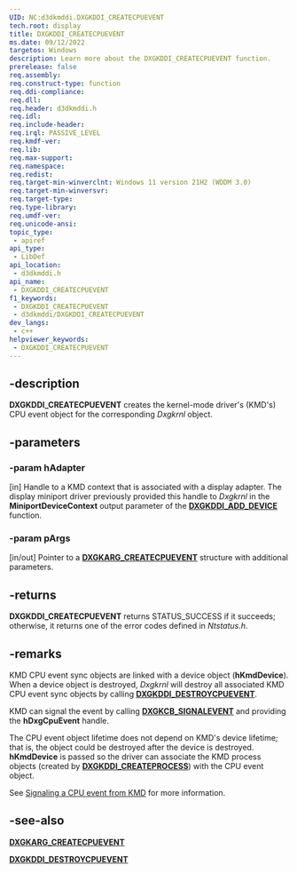 ```yaml
---
UID: NC:d3dkmddi.DXGKDDI_CREATECPUEVENT
tech.root: display
title: DXGKDDI_CREATECPUEVENT
ms.date: 09/12/2022
targetos: Windows
description: Learn more about the DXGKDDI_CREATECPUEVENT function.
prerelease: false
req.assembly: 
req.construct-type: function
req.ddi-compliance: 
req.dll: 
req.header: d3dkmddi.h
req.idl: 
req.include-header: 
req.irql: PASSIVE_LEVEL
req.kmdf-ver: 
req.lib: 
req.max-support: 
req.namespace: 
req.redist: 
req.target-min-winverclnt: Windows 11 version 21H2 (WDDM 3.0)
req.target-min-winversvr: 
req.target-type: 
req.type-library: 
req.umdf-ver: 
req.unicode-ansi: 
topic_type:
 - apiref
api_type:
 - LibDef
api_location:
 - d3dkmddi.h
api_name:
 - DXGKDDI_CREATECPUEVENT
f1_keywords:
 - DXGKDDI_CREATECPUEVENT
 - d3dkmddi/DXGKDDI_CREATECPUEVENT
dev_langs:
 - c++
helpviewer_keywords:
 - DXGKDDI_CREATECPUEVENT
---
```


## -description

**DXGKDDI_CREATECPUEVENT** creates the kernel-mode driver's (KMD's) CPU event object for the corresponding *Dxgkrnl* object.

## -parameters

### -param hAdapter

[in] Handle to a KMD context that is associated with a display adapter. The display miniport driver previously provided this handle to *Dxgkrnl* in the **MiniportDeviceContext** output parameter of the [**DXGKDDI_ADD_DEVICE**](/windows-hardware/drivers/ddi/dispmprt/nc-dispmprt-dxgkddi_add_device) function.

### -param pArgs

[in/out] Pointer to a [**DXGKARG_CREATECPUEVENT**](/windows-hardware/drivers/ddi/d3dkmddi/ns-d3dkmddi-dxgkarg_createcpuevent) structure with additional parameters.

## -returns

**DXGKDDI_CREATECPUEVENT** returns STATUS_SUCCESS if it succeeds; otherwise, it returns one of the error codes defined in *Ntstatus.h*.

## -remarks

KMD CPU event sync objects are linked with a device object (**hKmdDevice**). When a device object is destroyed, *Dxgkrnl* will destroy all associated KMD CPU event sync objects by calling [**DXGKDDI_DESTROYCPUEVENT**](nc-d3dkmddi-dxgkddi_destroycpuevent.md).

KMD can signal the event by calling [**DXGKCB_SIGNALEVENT**](/windows-hardware/drivers/ddi/d3dkmddi/nc-d3dkmddi-dxgkcb_signalevent) and providing the **hDxgCpuEvent** handle.

The CPU event object lifetime does not depend on KMD's device lifetime; that is, the object could be destroyed after the device is destroyed. **hKmdDevice** is passed so the driver can associate the KMD process objects (created by [**DXGKDDI_CREATEPROCESS**](nc-d3dkmddi-dxgkddi_createprocess.md)) with the CPU event object.

See [Signaling a CPU event from KMD](/windows-hardware/drivers/display/signaling-cpu-event-from-kmd) for more information.

## -see-also

[**DXGKARG_CREATECPUEVENT**](/windows-hardware/drivers/ddi/d3dkmddi/ns-d3dkmddi-dxgkarg_createcpuevent)

[**DXGKDDI_DESTROYCPUEVENT**](nc-d3dkmddi-dxgkddi_destroycpuevent.md)
